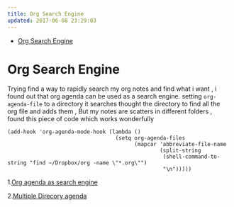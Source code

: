 ```yaml
---
title: Org Search Engine
updated: 2017-06-08 23:29:03
---
```


- [Org Search Engine](#org34fa60d)


<a id="org34fa60d"></a>

# Org Search Engine

Trying find a way to rapidly search my org notes and find what i want , i found out that org agenda can be used as a search engine. setting `org-agenda-file` to a directory it searches thought the directory to find all the org file and adds them , But my notes are scatters in different folders , found this piece of code which works wonderfully

```emacs-lisp
(add-hook 'org-agenda-mode-hook (lambda ()
                                  (setq org-agenda-files
                                        (mapcar 'abbreviate-file-name
                                                (split-string
                                                 (shell-command-to-string "find ~/Dropbox/org -name \"*.org\"")
                                                 "\n")))))
```

1.[Org agenda as search engine](http://orgmode.org/worg/org-tutorials/advanced-searching.html) 

2.[Multiple Direcory agenda ](https://lists.gnu.org/archive/html/emacs-orgmode/2014-04/msg00465.html) 

